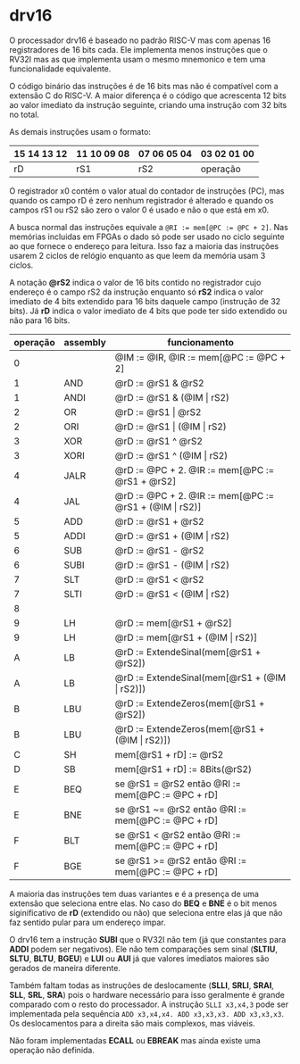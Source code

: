 # drv16

O processador drv16 é baseado no padrão RISC-V mas com apenas 16 registradores
de 16 bits cada. Ele implementa menos instruções que o RV32I mas as que implementa
usam o mesmo mnemonico e tem uma funcionalidade equivalente.

O código binário das instruções é de 16 bits mas não é compatível com a extensão C do
RISC-V. A maior diferença é o código que acrescenta 12 bits ao valor imediato
da instrução seguinte, criando uma instrução com 32 bits no total.

As demais instruções usam o formato:

| 15 14 13 12 | 11 10 09 08 | 07 06 05 04 | 03 02 01 00 |
|-------------|-------------|-------------|-------------|
| rD | rS1 | rS2 | operação |

O registrador x0 contém o valor atual do contador de instruções (PC), mas quando
os campo rD é zero nenhum registrador é alterado e quando os campos rS1 ou rS2
são zero o valor 0 é usado e não o que está em x0.

A busca normal das instruções equivale a `@RI := mem[@PC := @PC + 2]`. Nas memórias
incluidas em FPGAs o dado só pode ser usado no ciclo seguinte ao que fornece o
endereço para leitura. Isso faz a maioria das instruções usarem 2 ciclos de relógio
enquanto as que leem da memória usam 3 ciclos.

A notação **@rS2** indica o valor de 16 bits contido no registrador cujo endereço é
o campo rS2 da instrução enquanto só **rS2** indica o valor imediato de 4 bits
extendido para 16 bits daquele campo (instrução de 32 bits). Já **rD** indica o valor
imediato de 4 bits que pode ter sido extendido ou não para 16 bits.

| operação | assembly | funcionamento |
|----------|----------|---------------|
| 0 |  | @IM := @IR, @IR := mem[@PC := @PC + 2] |
| 1 | AND | @rD := @rS1 & @rS2 |
| 1 | ANDI | @rD := @rS1 & (@IM \| rS2) |
| 2 | OR | @rD := @rS1 \| @rS2 |
| 2 | ORI | @rD := @rS1 \| (@IM \| rS2) |
| 3 | XOR | @rD := @rS1 ^ @rS2 |
| 3 | XORI | @rD := @rS1 ^ (@IM \| rS2) |
| 4 | JALR | @rD := @PC + 2. @IR := mem[@PC := @rS1 + @rS2] |
| 4 | JAL | @rD := @PC + 2. @IR := mem[@PC := @rS1 + (@IM \| rS2)] |
| 5 | ADD | @rD := @rS1 + @rS2 |
| 5 | ADDI | @rD := @rS1 + (@IM \| rS2) |
| 6 | SUB | @rD := @rS1 - @rS2 |
| 6 | SUBI | @rD := @rS1 - (@IM \| rS2) |
| 7 | SLT | @rD := @rS1 < @rS2 |
| 7 | SLTI | @rD := @rS1 < (@IM \| rS2) |
| 8 | | |
| 9 | LH | @rD := mem[@rS1 + @rS2] |
| 9 | LH | @rD := mem[@rS1 + (@IM \| rS2)] |
| A | LB | @rD := ExtendeSinal(mem[@rS1 + @rS2]) |
| A | LB | @rD := ExtendeSinal(mem[@rS1 + (@IM \| rS2)]) |
| B | LBU | @rD := ExtendeZeros(mem[@rS1 + @rS2]) |
| B | LBU | @rD := ExtendeZeros(mem[@rS1 + (@IM \| rS2)]) |
| C | SH | mem[@rS1 + rD] := @rS2 |
| D | SB | mem[@rS1 + rD] := 8Bits(@rS2) |
| E | BEQ | se @rS1 = @rS2 então @RI := mem[@PC := @PC + rD] |
| E | BNE | se @rS1 ~= @rS2 então @RI := mem[@PC := @PC + rD] |
| F | BLT | se @rS1 \< @rS2 então @RI := mem[@PC := @PC + rD] |
| F | BGE | se @rS1 \>= @rS2 então @RI := mem[@PC := @PC + rD] |

A maioria das instruções tem duas variantes e é a presença de uma extensão que
seleciona entre elas. No caso do **BEQ** e **BNE** é o bit menos siginificativo
de **rD** (extendido ou não) que seleciona entre elas já que não faz sentido
pular para um endereço ímpar.

O drv16 tem a instrução **SUBI** que o RV32I não tem (já que constantes para **ADDI**
podem ser negativos). Ele não tem comparações sem sinal (**SLTIU**, **SLTU**,
**BLTU**, **BGEU**) e **LUI** ou **AUI** já que valores imediatos maiores são
gerados de maneira diferente.

Também faltam todas as instruções de deslocamente (**SLLI**, **SRLI**, **SRAI**,
**SLL**, **SRL**, **SRA**) pois o hardware necessário para isso geralmente é grande
comparado com o resto do processador. A instrução `SLLI x3,x4,3` pode ser
implementada pela sequência `ADD x3,x4,x4. ADD x3,x3,x3. ADD x3,x3,x3`. Os
deslocamentos para a direita são mais complexos, mas viáveis.

Não foram implementadas **ECALL** ou **EBREAK** mas ainda existe uma operação
não definida.
